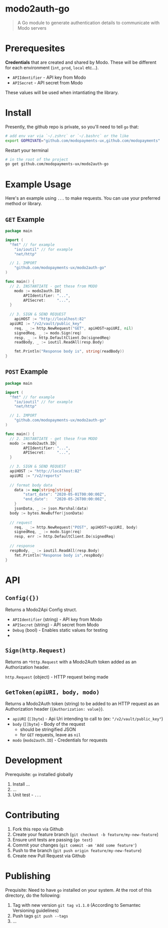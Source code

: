 # modo2auth-go

> A Go module to generate authentication details to communicate with Modo servers

# Prerequesites

**Credentials** that are created and shared by Modo. These will be different for each environment (`int`, `prod`, `local` etc...).

- `APIIdentifier` - API key from Modo
- `APISecret` - API secret from Modo

These values will be used when intantiating the library.

# Install
Presently, the github repo is private, so you'll need to tell `go` that:
```bash
# add env var via `~/.zshrc` or `~/.bashrc` or the like
export GOPRIVATE="github.com/modopayments-ux,github.com/modopayments"
```
Restart your terminal


```bash
# in the root of the project
go get github.com/modopayments-ux/modo2auth-go
```

# Example Usage

Here's an example using `...` to make requests. You can use your preferred method or library.

## `GET` Example

```go
package main

import (
  "fmt" // for example
	"io/ioutil" // for example
	"net/http"

  // 1. IMPORT
	"github.com/modopayments-ux/modo2auth-go"
)

func main() {
  // 2. INSTANTIATE - get these from MODO
	modo := modo2auth.ID{
		APIIdentifier: "...",
		APISecret:     "...",
  }
  
  // 3. SIGN & SEND REQUEST
	apiHOST := "http://localhost:82"
  apiURI := "/v2/vault/public_key"  
	req, _ := http.NewRequest("GET", apiHOST+apiURI, nil)
	signedReq, _ := modo.Sign(req)
	resp, _ := http.DefaultClient.Do(signedReq)
	readBody, _ := ioutil.ReadAll(resp.Body)

	fmt.Println("Response body is", string(readBody))
}

```

## `POST` Example

```go
package main

import (
  "fmt" // for example
	"io/ioutil" // for example
	"net/http"

  // 1. IMPORT
	"github.com/modopayments-ux/modo2auth-go"
)

func main() {
  // 2. INSTANTIATE - get these from MODO
  modo := modo2auth.ID{
		APIIdentifier: "...",
		APISecret:     "...",
  }

  // 3. SIGN & SEND REQUEST
  apiHOST := "http://localhost:82"
  apiURI := "/v2/reports"  
  
  // format body data
	data := map[string]string{
		"start_date": "2020-05-01T00:00:00Z",
		"end_date":   "2020-05-26T00:00:00Z",
	}
	jsonData, _ := json.Marshal(data)
  body := bytes.NewBuffer(jsonData)
  
  // request
	req, _ := http.NewRequest("POST", apiHOST+apiURI, body)
	signedReq, _ := modo.Sign(req)
	resp, err := http.DefaultClient.Do(signedReq)
  
  // response
  respBody, _ := ioutil.ReadAll(resp.Body)
	fmt.Println("Response body is",respBody)
}

```

# API

## `Config({})`

Returns a Modo2Api Config struct.

- `APIIdentifier` (string) - API key from Modo
- `APISecret` (string) - API secret from Modo
- `Debug` (bool) - Enables static values for testing
- 
## `Sign(http.Request)`

Returns an `*http.Request` with a Modo2Auth token added as an Authorization header.

`http.Request` (object) - HTTP request being made

## `GetToken(apiURI, body, modo)`

Returns a Modo2Auth token (string) to be added to an HTTP request as an Authorization header (`{Authorization: value}`).

- `apiURI` (`[]byte`) - Api Uri intending to call to (ex: `"/v2/vault/public_key"`)
- `body` (`[]byte`) - Body of the request
  - should be stringified JSON
  - for `GET` requests, leave as `nil`
- `modo` (`modo2auth.ID`) - Credentials for requests

# Development

Prerequisite: `go` installed globally

1. Install ...
2. ...
3. Unit test - `...`

# Contributing
1. Fork this repo via Github
2. Create your feature branch (`git checkout -b feature/my-new-feature`)
3. Ensure unit tests are passing (`go test`)
4. Commit your changes (`git commit -am 'Add some feature'`)
5. Push to the branch (`git push origin feature/my-new-feature`)
6. Create new Pull Request via Github

# Publishing
Prequisite: Need to have `go` installed on your system. At the root of this directory, do the following:

1. Tag with new version `git tag v1.1.0` (According to Semantec Versioning guidelines)
2. Push tags `git push --tags`
3. ...
